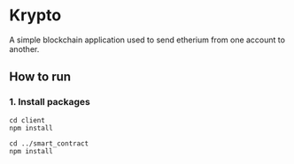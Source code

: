 # Krypto
A simple blockchain application used to send etherium from one account to another.

## How to run

### 1. Install packages
```
cd client
npm install

cd ../smart_contract
npm install
```
